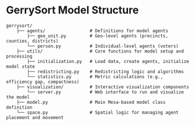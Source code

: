 # GerrySort Model Structure 
<pre lang="markdown">
<code>gerrysort/ 
    ├── agents/                 # Definitions for model agents
        ├── geo_unit.py         # Geo-level agents (precincts, counties, districts)
        └── person.py           # Individual-level agents (voters)
    ├── utils/                  # Core functions for model setup and processing
        ├── initialization.py   # Load data, create agents, initialize model state
        ├── redistricting.py    # Redistricting logic and algorithms
        └── statistics.py       # Metric calculations (e.g., efficiency gap, compactness)
    ├── visualization/          # Interactive visualization components
        └── server.py           # Web interface to run and visualize the model
    ├── model.py                # Main Mesa-based model class definition
    └── space.py                # Spatial logic for managing agent placement and movement
</code></pre>